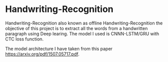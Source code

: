 # Handwriting-Recognition

Handwriting-Recognition also known as offline Handwriting-Recognition the objective of this project is to extract all the words from a handwritten paragraph using Deep learing. The model I used is CNNN-LSTM/GRU with CTC loss function.

The model architecture I have taken from this paper https://arxiv.org/pdf/1507.05717.pdf. 

